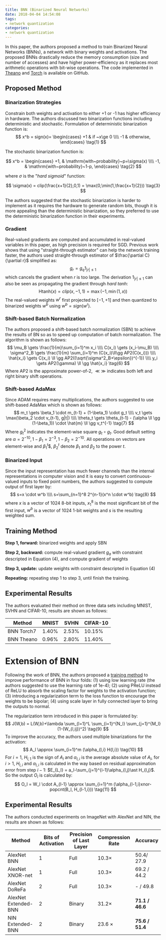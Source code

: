 ```yaml
---
title: BNN (Binarized Neural Networks)
date: 2018-04-04 14:54:08
tags: 
- network quantization
categories: 
- network quantization
---
```


In this paper, the authors proposed a method to train Binarized Neural Networks (BNNs), a network with binary weights and activations. The proposed BNNs drastically reduce the memory consumption (size and number of accesses) and have higher power-efficiency as it replaces most arithmetic operations with bit-wise operations. The code implemented in [Theano](https://github.com/MatthieuCourbariaux/BinaryNet) and [Torch](https://github.com/itayhubara/BinaryNet) is available on GitHub.

## Proposed Method

### Binarization Strategies

Constrain both weights and activation to either +1 or -1 has higher efficiency in hardware. The authors discussed two binarization functions including deterministic and stochastic. Formulation of deterministic binarization function is:
$$
x^b = sign(x)=
\begin{cases}
+1 & if ~x\ge 0 \\\\
-1 & otherwise,
\end{cases} 
\tag{1}
$$

<!-- more -->
The stochastic binarization function is:

$$
x^b = 
\begin{cases}
+1, & \mathrm{with~probability}~p=\sigma(x) \\\\
-1, & \mathrm{with~probability}~1-p,
\end{cases} \tag{2}
$$

where $\sigma$ is the "*hard sigmoid*" function:

$$
\sigma(x) = clip(\frac{x+1}{2},0,1) = \max(0,\min(1,\frac{x+1}{2})) \tag{3}
$$

The authors suggested that the stochastic binarization is harder to implement as it requires the hardware to generate random bits, though it is more appealing than the deterministic binarization, so they preferred to use the deterministic binarization function in their experiments.

### Gradient

Real-valued gradients are computed and accumulated in real-valued variables in this paper, as high precision is required for SGD. Previous work shows that using "straight-through estimator" can help the network training faster, the authors used straight-through estimator of $\frac{\partial C}{\partial r}$ simplified as:
$$
g_r = g_q1_{|r|\le1} \tag{4}
$$
which cancels the gradient when $r$ is too large. The derivation $1_{|r|\le1}$ can also be seen as propagating the gradient through *hard tanh*:
$$
\mathrm{Htanh}(x)=clip(x,-1,1)=\max(-1,\min(1,x)) \tag{5}
$$
The real-valued weights $w^r$ first projected to $[-1,+1]$ and then quantized to binarized weights $w^b$ using $w^b=sign(w^r)$. 

### Shift-based Batch Normalization

The authors proposed a shift-based batch normalization (SBN) to achieve the results of BN so as to speed up computation of batch normalization. The algorithm is shown as follows:
$$
\mu_B \gets \frac{1}{m}\sum_{i=1}^m x_i \\\\
C(x_i) \gets (x_i-\mu_B) \\\\
\sigma^2_B \gets \frac{1}{m} \sum_{i=1}^m (C(x_i)\ll\gg AP2(C(x_i))) \\\\
\hat{x_i} \gets C(x_i) \ll \gg AP2((\sqrt{\sigma^2_B+\epsilon})^{-1}) \\\\
y_i \gets AP2(\gamma) \ll \gg \hat{x_i} \tag{6}
$$
Where AP2 is the approximate power-of-2, $\ll\gg$ indicates both left and right binary shift operations.

### Shift-based AdaMax

Since ADAM requires many multiplications, the authors suggested to use shift-based AdaMax which is shown as follows:
$$
m_t \gets \beta_1 \cdot m_{t-1} + (1-\beta_1) \cdot g_t \\\\
v_t \gets \max(\beta_2 \cdot v_{t-1}, g|t|) \\\\
\theta_t \gets \theta_{t-1} - (\alpha \ll \gg (1-\beta_1)) \cdot \hat{m} \ll \gg v_t^{-1} \tag{7}
$$
Where $g_t^2$ indicates the element-wise square $g_t\circ g_t$. Good default setting are $\alpha=2^{-10},1-\beta_1=2^{-3},1-\beta_2=2^{-10}$. All operations on vectors are element-wise and $\beta_1^t$$, $\beta_2^t$ denote $\beta_1$ and $\beta_2$ to the power $t$.

### Binarized Input

Since the input representation has much fewer channels than the internal representations in computer vision and it is easy to convert continuous-valued inputs to fixed point numbers, the authors suggested to compute output of first layer by:
$$
s=x \cdot w^b \\\\
s=\sum_{n=1}^8 2^{n-1}(x^n \cdot w^b) \tag{8}
$$
where $x$ is a vector of 1024 8-bit inputs, $x_1^8$ is the most significant bit of the first input, $w^b$ is a vector of 1024 1-bit weights and $s$ is the resulting weighted sum.

## Training Method

**Step 1, forward:** binarized weights and apply SBN

**Step 2, backward:** compute real-valued gradient $g_a$ with constraint descripted in Equation (4), and compute gradient of weights 

**Step 3, update:** update weights with constraint descripted in Equation (4)

**Repeating:** repeating step 1 to step 3, until finish the training.

## Experimental Results

The authors evaluated their method on three data sets including MNIST, SVHN and CIFAR-10, results are shown as follows:

| Method     | MNIST | SVHN  | CIFAR-10 |
| ---------- | ----- | ----- | -------- |
| BNN Torch7 | 1.40% | 2.53% | 10.15%   |
| BNN Theano | 0.96% | 2.80% | 11.40%   |

# Extension of BNN

Following the work of BNN, the authors proposed a [training method](https://www.ganghua.org/publication/AAAI17.pdf) to improve performance of BNN in four folds: (1) using low learning rate (the authors suggested to use the learning rate of 1e-4); (2) using PReLU instead of ReLU to absorb the scaling factor for weights to the activation function; (3) introducing a regularization term to the loss function to encourage the weights to be bipolar; (4) using scale layer in fully connected layer to bring the outputs to normal.

The regularization term introduced in this paper is formulated by:
$$
J(W,b) = L(W,b)+\lambda \sum_{l=1}^L \sum_{i=1}^{N_l} \sum_{j=1}^{M_l} (1-(W_{l,ij})^2) \tag{9}
$$
To improve the accuracy, the authors used multiple binarizations for the activation:
$$
A_l \approx \sum_{i=1}^m (\alpha_{l,i} H{l,i}) \tag{10}
$$
For $i=1$, $H_{l,1}$ is the sign of $A_l$ and $\alpha_{l,i}$ is the average absolute value of $A_l$, for $i\gt 1$, $H_{l,i}$ and $\alpha_{l,i}$ is calculated in the way based on residual approximation error from step $i-1$: $E_{L,I} = a_l-\sum_{j=1}^{i-1}\alpha_{l,j}\ast H_{l,j}$. So the output $O_l$ is calculated by:
$$
O_l = W_l \cdot A_{l-1} \approx \sum_{i=1}^m (\alpha_{l-1,i}xnor-popcnt(B_l, H_{l-1,i})) \tag{11}
$$

## Experimental Results

The authors conducted experiments on ImageNet with AlexNet and NIN, the results are shown as follows:

| Method               | Bits of Activation | Precision of Last Layer | Compression Rate | Accuracy        |
| -------------------- | ------------------ | ----------------------- | ---------------- | --------------- |
| AlexNet BNN          | 1                  | Full                    | 10.3$\times$   | 50.4/ 27.9      |
| AlexNet XNOR-net     | 1                  | Full                    | 10.3$\times$   | 69.2 / 44.2     |
| AlexNet DoReFa       | 2                  | Full                    | 10.3$\times$   | - / 49.8        |
| AlexNet Extended-BNN | 2                  | Binary                  | 31.2$\times$   | **71.1 / 46.6** |
| NIN Extended-BNN     | 2                  | Binary                  | 23.6 $\times$  | **75.6 / 51.4** |